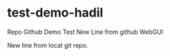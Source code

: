 # test-demo-hadil
Repo Github Demo Test
New Line from github WebGUI 


New line from locat git repo.

